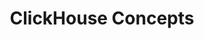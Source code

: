 ---
title: ClickHouse Concepts
menu:
  docs_{{ .version }}:
    identifier: ch-concepts-clickhouse
    name: Concepts
    parent: ch-clickhouse-guides
    weight: 20
menu_name: docs_{{ .version }}
---